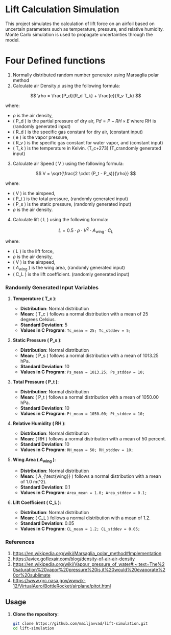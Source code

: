 # Lift Calculation Simulation

This project simulates the calculation of lift force on an airfoil based on uncertain parameters such as temperature, pressure, and relative humidity. Monte Carlo simulation is used to propagate uncertainties through the model.
# Four Defined functions
1. Normally distributed random number generator using Marsaglia polar method
2. Calculate air Density $\rho$ using the following formula:

$$
\rho = \frac{P_d}{R_d T_k} + \frac{e}{R_v T_k}
$$

where:
-  $\rho$  is the air density,
- \( P_d \) is the partial pressure of dry air, $Pd = P - RH \times E$ where RH is (randomly generated input)
- \( R_d \) is the specific gas constant for dry air, (constant input)
- \( e \) is the vapor pressure,
- \( R_v \) is the specific gas constant for water vapor, and (constant input)
- \( T_k \) is the temperature in Kelvin. \(T_c+273\) \(T_crandomly generated input\)

3. Calculate air Speed \( V \) using the following formula:

$$
V = \sqrt{\frac{2 \cdot (P_t - P_s)}{\rho}}
$$

where:
- \( V \) is the airspeed,
- \( P_t \) is the total pressure, (randomly generated input)
- \( P_s \) is the static pressure, (randomly generated input)
-  $\rho$  is the air density.
   
4. Calculate lift \( L \) using the following formula:

$$
L = 0.5 \cdot \rho \cdot V^2 \cdot A_{\text{wing}} \cdot C_L
$$

where:
- \( L \) is the lift force,
-  $\rho$ is the air density,
- \( V \) is the airspeed,
- \( $A_{\text{wing}}$ \) is the wing area, (randomly generated input)
- \( C_L \) is the lift coefficient. (randomly generated input)


### Randomly Generated Input Variables

1. **Temperature \( T_c \)**:
   - **Distribution**: Normal distribution
   - **Mean**: \( T_c \) follows a normal distribution with a mean of 25 degrees Celsius.
   - **Standard Deviation**: 5
   - **Values in C Program**: `Tc_mean = 25; Tc_stddev = 5;`

2. **Static Pressure \( P_s \)**:
   - **Distribution**: Normal distribution
   - **Mean**: \( P_s \) follows a normal distribution with a mean of 1013.25 hPa.
   - **Standard Deviation**: 10
   - **Values in C Program**: `Ps_mean = 1013.25; Ps_stddev = 10;`

3. **Total Pressure \( P_t \)**:
   - **Distribution**: Normal distribution
   - **Mean**: \( P_t \) follows a normal distribution with a mean of 1050.00 hPa.
   - **Standard Deviation**: 10
   - **Values in C Program**: `Pt_mean = 1050.00; Pt_stddev = 10;`

4. **Relative Humidity \( RH \)**:
   - **Distribution**: Normal distribution
   - **Mean**: \( RH \) follows a normal distribution with a mean of 50 percent.
   - **Standard Deviation**: 10
   - **Values in C Program**: `RH_mean = 50; RH_stddev = 10;`

5. **Wing Area \( $A_{\text{wing}}$ \)**:
   - **Distribution**: Normal distribution
   - **Mean**: \( A_{\text{wing}} \) follows a normal distribution with a mean of 1.0 m\(^2\).
   - **Standard Deviation**: 0.1
   - **Values in C Program**: `Area_mean = 1.0; Area_stddev = 0.1;`

6. **Lift Coefficient \( C_L \)**:
   - **Distribution**: Normal distribution
   - **Mean**: \( C_L \) follows a normal distribution with a mean of 1.2.
   - **Standard Deviation**: 0.05
   - **Values in C Program**: `CL_mean = 1.2; CL_stddev = 0.05;`
### References
1. https://en.wikipedia.org/wiki/Marsaglia_polar_method#Implementation
2. https://aviex.goflexair.com/blog/density-of-air-air-density
3. https://en.wikipedia.org/wiki/Vapour_pressure_of_water#:~:text=The%20saturation%20vapor%20pressure%20is,it%20would%20evaporate%20or%20sublimate
4. https://www.grc.nasa.gov/www/k-12/VirtualAero/BottleRocket/airplane/pitot.html
## Usage

1. **Clone the repository**:
   ```bash
   git clone https://github.com/mailjavvad/lift-simulation.git
   cd lift-simulation
